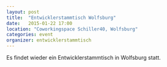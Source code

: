 ```yaml
---
layout: post
title:  "Entwicklerstammtisch Wolfsburg"
date:   2015-01-22 17:00
location: "Coworkingspace Schiller40, Wolfsburg"
categories: event
organizer: entwicklerstammtisch
---
```


Es findet wieder ein Entwicklerstammtisch in Wolfsburg statt.